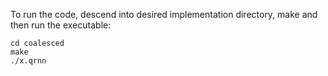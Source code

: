 To run the code, descend into desired implementation directory, make and then run the executable:

	cd coalesced
	make
	./x.qrnn
